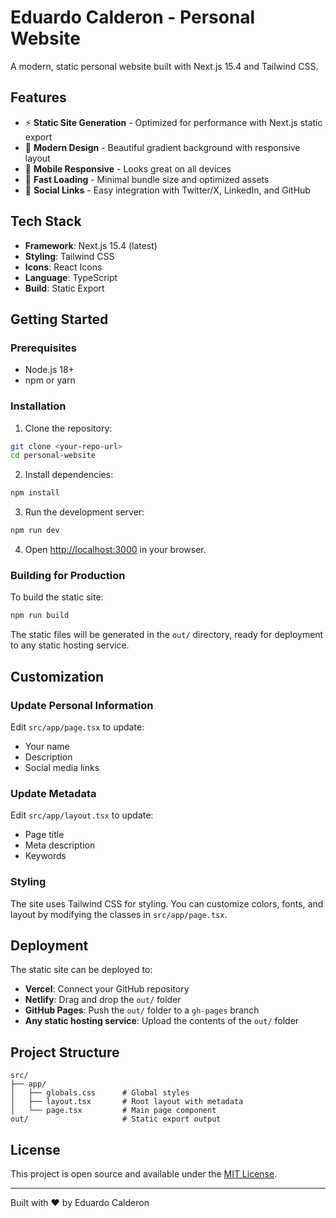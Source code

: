 # Eduardo Calderon - Personal Website

A modern, static personal website built with Next.js 15.4 and Tailwind CSS.

## Features

- ⚡ **Static Site Generation** - Optimized for performance with Next.js static export
- 🎨 **Modern Design** - Beautiful gradient background with responsive layout
- 📱 **Mobile Responsive** - Looks great on all devices
- 🚀 **Fast Loading** - Minimal bundle size and optimized assets
- 🔗 **Social Links** - Easy integration with Twitter/X, LinkedIn, and GitHub

## Tech Stack

- **Framework**: Next.js 15.4 (latest)
- **Styling**: Tailwind CSS
- **Icons**: React Icons
- **Language**: TypeScript
- **Build**: Static Export

## Getting Started

### Prerequisites

- Node.js 18+
- npm or yarn

### Installation

1. Clone the repository:

```bash
git clone <your-repo-url>
cd personal-website
```

2. Install dependencies:

```bash
npm install
```

3. Run the development server:

```bash
npm run dev
```

4. Open [http://localhost:3000](http://localhost:3000) in your browser.

### Building for Production

To build the static site:

```bash
npm run build
```

The static files will be generated in the `out/` directory, ready for deployment to any static hosting service.

## Customization

### Update Personal Information

Edit `src/app/page.tsx` to update:

- Your name
- Description
- Social media links

### Update Metadata

Edit `src/app/layout.tsx` to update:

- Page title
- Meta description
- Keywords

### Styling

The site uses Tailwind CSS for styling. You can customize colors, fonts, and layout by modifying the classes in `src/app/page.tsx`.

## Deployment

The static site can be deployed to:

- **Vercel**: Connect your GitHub repository
- **Netlify**: Drag and drop the `out/` folder
- **GitHub Pages**: Push the `out/` folder to a `gh-pages` branch
- **Any static hosting service**: Upload the contents of the `out/` folder

## Project Structure

```
src/
├── app/
│   ├── globals.css      # Global styles
│   ├── layout.tsx       # Root layout with metadata
│   └── page.tsx         # Main page component
out/                     # Static export output
```

## License

This project is open source and available under the [MIT License](LICENSE).

---

Built with ❤️ by Eduardo Calderon

